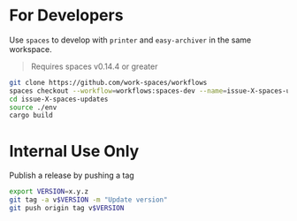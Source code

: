 # For Developers

Use `spaces` to develop with `printer` and `easy-archiver` in the same workspace.

> Requires spaces v0.14.4 or greater

```sh
git clone https://github.com/work-spaces/workflows
spaces checkout --workflow=workflows:spaces-dev --name=issue-X-spaces-updates
cd issue-X-spaces-updates
source ./env
cargo build
```

# Internal Use Only

Publish a release by pushing a tag

```sh
export VERSION=x.y.z
git tag -a v$VERSION -m "Update version"
git push origin tag v$VERSION
```





